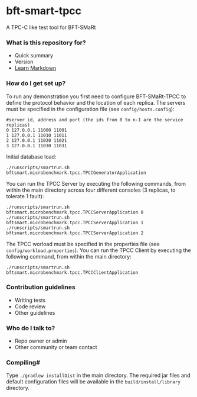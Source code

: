 # bft-smart-tpcc
A TPC-C like test tool for BFT-SMaRt

### What is this repository for? ###

* Quick summary
* Version
* [Learn Markdown](https://bitbucket.org/tutorials/markdowndemo)

### How do I get set up? ###

To run any demonstration you first need to configure BFT-SMaRt-TPCC to define the protocol behavior and the location of each replica.
The servers must be specified in the configuration file (see `config/hosts.config`):

```
#server id, address and port (the ids from 0 to n-1 are the service replicas) 
0 127.0.0.1 11000 11001
1 127.0.0.1 11010 11011
2 127.0.0.1 11020 11021
3 127.0.0.1 11030 11031
```

Initial database load:

```
./runscripts/smartrun.sh bftsmart.microbenchmark.tpcc.TPCCGeneratorApplication
```

You can run the TPCC Server by executing the following commands, from within the main directory across four different consoles (3 replicas, to tolerate 1 fault):

```
./runscripts/smartrun.sh bftsmart.microbenchmark.tpcc.TPCCServerApplication 0
./runscripts/smartrun.sh bftsmart.microbenchmark.tpcc.TPCCServerApplication 1
./runscripts/smartrun.sh bftsmart.microbenchmark.tpcc.TPCCServerApplication 2
```

The TPCC worload must be specified in the properties file (see `config/workload.properties`). You can run the TPCC Client by executing the following command, from within the main directory:

```
./runscripts/smartrun.sh bftsmart.microbenchmark.tpcc.TPCCClientApplication
```

### Contribution guidelines ###

* Writing tests
* Code review
* Other guidelines

### Who do I talk to? ###

* Repo owner or admin
* Other community or team contact

### Compiling#

Type `./gradlew installDist` in the main directory. The required jar files and default configuration files will be available in the `build/install/library` directory.
